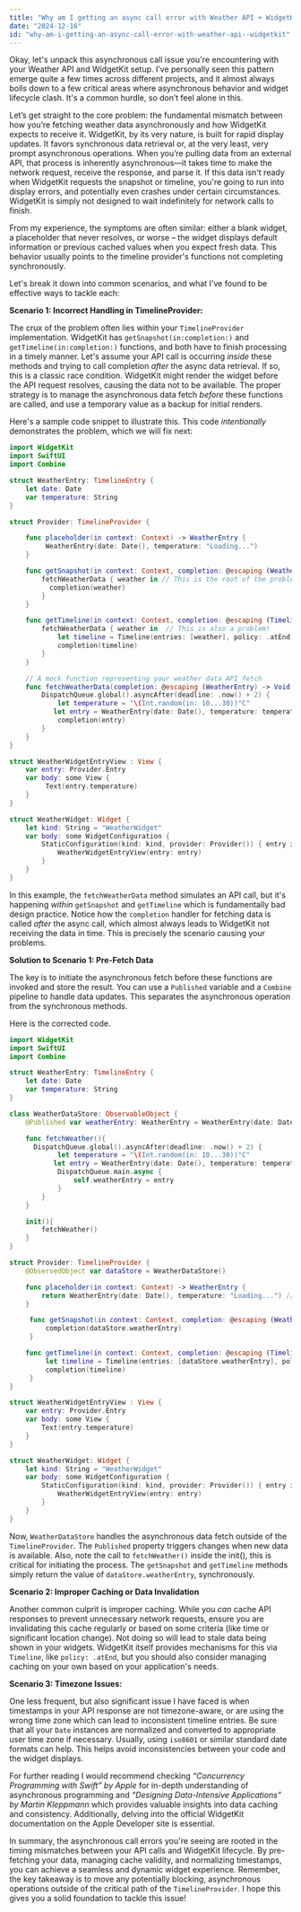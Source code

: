 ```yaml
---
title: "Why am I getting an async call error with Weather API + WidgetKit?"
date: "2024-12-16"
id: "why-am-i-getting-an-async-call-error-with-weather-api--widgetkit"
---
```


Okay, let's unpack this asynchronous call issue you're encountering with your Weather API and WidgetKit setup. I’ve personally seen this pattern emerge quite a few times across different projects, and it almost always boils down to a few critical areas where asynchronous behavior and widget lifecycle clash. It's a common hurdle, so don’t feel alone in this.

Let’s get straight to the core problem: the fundamental mismatch between how you’re fetching weather data asynchronously and how WidgetKit expects to receive it. WidgetKit, by its very nature, is built for rapid display updates. It favors synchronous data retrieval or, at the very least, very prompt asynchronous operations. When you’re pulling data from an external API, that process is inherently asynchronous—it takes time to make the network request, receive the response, and parse it. If this data isn't ready when WidgetKit requests the snapshot or timeline, you're going to run into display errors, and potentially even crashes under certain circumstances. WidgetKit is simply not designed to wait indefinitely for network calls to finish.

From my experience, the symptoms are often similar: either a blank widget, a placeholder that never resolves, or worse – the widget displays default information or previous cached values when you expect fresh data. This behavior usually points to the timeline provider's functions not completing synchronously.

Let's break it down into common scenarios, and what I've found to be effective ways to tackle each:

**Scenario 1: Incorrect Handling in TimelineProvider:**

The crux of the problem often lies within your `TimelineProvider` implementation. WidgetKit has `getSnapshot(in:completion:)` and `getTimeline(in:completion:)` functions, and both have to finish processing in a timely manner. Let's assume your API call is occurring *inside* these methods and trying to call completion *after* the async data retrieval. If so, this is a classic race condition. WidgetKit might render the widget before the API request resolves, causing the data not to be available. The proper strategy is to manage the asynchronous data fetch *before* these functions are called, and use a temporary value as a backup for initial renders.

Here's a sample code snippet to illustrate this. This code *intentionally* demonstrates the problem, which we will fix next:

```swift
import WidgetKit
import SwiftUI
import Combine

struct WeatherEntry: TimelineEntry {
    let date: Date
    var temperature: String
}

struct Provider: TimelineProvider {

    func placeholder(in context: Context) -> WeatherEntry {
         WeatherEntry(date: Date(), temperature: "Loading...")
    }

    func getSnapshot(in context: Context, completion: @escaping (WeatherEntry) -> ()) {
        fetchWeatherData { weather in // This is the root of the problem! Async inside.
          completion(weather)
        }
    }

    func getTimeline(in context: Context, completion: @escaping (Timeline<WeatherEntry>) -> ()) {
        fetchWeatherData { weather in  // This is also a problem!
            let timeline = Timeline(entries: [weather], policy: .atEnd)
            completion(timeline)
        }
    }

    // A mock function representing your weather data API fetch
    func fetchWeatherData(completion: @escaping (WeatherEntry) -> Void ) {
        DispatchQueue.global().asyncAfter(deadline: .now() + 2) {
            let temperature = "\(Int.random(in: 10...30))°C"
           let entry = WeatherEntry(date: Date(), temperature: temperature)
            completion(entry)
        }
    }
}

struct WeatherWidgetEntryView : View {
    var entry: Provider.Entry
    var body: some View {
         Text(entry.temperature)
    }
}

struct WeatherWidget: Widget {
    let kind: String = "WeatherWidget"
    var body: some WidgetConfiguration {
        StaticConfiguration(kind: kind, provider: Provider()) { entry in
            WeatherWidgetEntryView(entry: entry)
        }
    }
}
```

In this example, the `fetchWeatherData` method simulates an API call, but it's happening *within* `getSnapshot` and `getTimeline` which is fundamentally bad design practice. Notice how the `completion` handler for fetching data is called *after* the async call, which almost always leads to WidgetKit not receiving the data in time. This is precisely the scenario causing your problems.

**Solution to Scenario 1: Pre-Fetch Data**

The key is to initiate the asynchronous fetch before these functions are invoked and store the result. You can use a `Published` variable and a `Combine` pipeline to handle data updates. This separates the asynchronous operation from the synchronous methods.

Here is the corrected code.

```swift
import WidgetKit
import SwiftUI
import Combine

struct WeatherEntry: TimelineEntry {
    let date: Date
    var temperature: String
}

class WeatherDataStore: ObservableObject {
    @Published var weatherEntry: WeatherEntry = WeatherEntry(date: Date(), temperature: "Loading...")

    func fetchWeather(){
      DispatchQueue.global().asyncAfter(deadline: .now() + 2) {
            let temperature = "\(Int.random(in: 10...30))°C"
           let entry = WeatherEntry(date: Date(), temperature: temperature)
            DispatchQueue.main.async {
                self.weatherEntry = entry
            }
        }
    }

    init(){
        fetchWeather()
    }
}

struct Provider: TimelineProvider {
    @ObservedObject var dataStore = WeatherDataStore()

    func placeholder(in context: Context) -> WeatherEntry {
        return WeatherEntry(date: Date(), temperature: "Loading...") //initial value or temporary data.
    }

     func getSnapshot(in context: Context, completion: @escaping (WeatherEntry) -> ()) {
         completion(dataStore.weatherEntry)
     }

    func getTimeline(in context: Context, completion: @escaping (Timeline<WeatherEntry>) -> ()) {
         let timeline = Timeline(entries: [dataStore.weatherEntry], policy: .atEnd)
         completion(timeline)
     }
}

struct WeatherWidgetEntryView : View {
    var entry: Provider.Entry
    var body: some View {
        Text(entry.temperature)
    }
}

struct WeatherWidget: Widget {
    let kind: String = "WeatherWidget"
    var body: some WidgetConfiguration {
        StaticConfiguration(kind: kind, provider: Provider()) { entry in
            WeatherWidgetEntryView(entry: entry)
        }
    }
}
```

Now, `WeatherDataStore` handles the asynchronous data fetch outside of the `TimelineProvider`. The `Published` property triggers changes when new data is available. Also, note the call to `fetchWeather()` inside the init(), this is critical for initiating the process. The `getSnapshot` and `getTimeline` methods simply return the value of `dataStore.weatherEntry`, synchronously.

**Scenario 2: Improper Caching or Data Invalidation**

Another common culprit is improper caching.  While you *can* cache API responses to prevent unnecessary network requests, ensure you are invalidating this cache regularly or based on some criteria (like time or significant location change). Not doing so will lead to stale data being shown in your widgets. WidgetKit itself provides mechanisms for this via `Timeline`, like `policy: .atEnd`, but you should also consider managing caching on your own based on your application's needs.

**Scenario 3: Timezone Issues:**

One less frequent, but also significant issue I have faced is when timestamps in your API response are not timezone-aware, or are using the wrong time zone which can lead to inconsistent timeline entries.  Be sure that all your `Date` instances are normalized and converted to appropriate user time zone if necessary. Usually, using `iso8601` or similar standard date formats can help. This helps avoid inconsistencies between your code and the widget displays.

For further reading I would recommend checking *“Concurrency Programming with Swift” by Apple* for in-depth understanding of asynchronous programming and *“Designing Data-Intensive Applications” by Martin Kleppmann* which provides valuable insights into data caching and consistency. Additionally, delving into the official WidgetKit documentation on the Apple Developer site is essential.

In summary, the asynchronous call errors you're seeing are rooted in the timing mismatches between your API calls and WidgetKit lifecycle. By pre-fetching your data, managing cache validity, and normalizing timestamps, you can achieve a seamless and dynamic widget experience. Remember, the key takeaway is to move any potentially blocking, asynchronous operations outside of the critical path of the `TimelineProvider`. I hope this gives you a solid foundation to tackle this issue!
